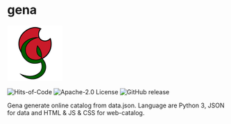 # gena

<img src="architecture/doc/images/icon/icon_128.png">

![Hits-of-Code](https://hitsofcode.com/github/aparovyshnaya/gena?branch=main) ![Apache-2.0 License](https://img.shields.io/badge/License-Apache--2.0-brightgreen.svg) ![GitHub release](https://img.shields.io/github/release/AParovyshnaya/gena)

Gena generate online catalog from data.json. Language are Python 3, JSON for data and HTML & JS & CSS for web-catalog.
